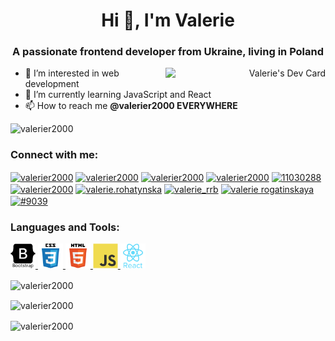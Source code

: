 <h1 align="center">Hi 👋, I'm Valerie</h1>
<h3 align="center">A passionate frontend developer from Ukraine, living in Poland</h3>

<a align="right" href="https://app.daily.dev/Valerier2000"><img align="right" src="https://api.daily.dev/devcards/bc2f6492faf942069608ff35c80dcaa4.png?r=bhn" width="256" alt="Valerie's Dev Card"/></a>

- 👀 I’m interested in web development
- 🌱 I’m currently learning JavaScript and React
- 📫 How to reach me **@valerier2000 EVERYWHERE**

<!---
valerier2000/valerier2000 is a ✨ special ✨ repository because its `README.md` (this file) appears on your GitHub profile.
You can click the Preview link to take a look at your changes.
--->

<p align="left"> <img src="https://komarev.com/ghpvc/?username=valerier2000&label=Profile%20views&color=0e75b6&style=flat" alt="valerier2000" /> </p>

<h3 align="left">Connect with me:</h3>
<p align="left">
<a href="https://codepen.io/valerier2000" target="blank"><img align="center" src="https://raw.githubusercontent.com/rahuldkjain/github-profile-readme-generator/master/src/images/icons/Social/codepen.svg" alt="valerier2000" height="30" width="40" /></a>
<a href="https://dev.to/valerier2000" target="blank"><img align="center" src="https://raw.githubusercontent.com/rahuldkjain/github-profile-readme-generator/master/src/images/icons/Social/devto.svg" alt="valerier2000" height="30" width="40" /></a>
<a href="https://twitter.com/valerier2000" target="blank"><img align="center" src="https://raw.githubusercontent.com/rahuldkjain/github-profile-readme-generator/master/src/images/icons/Social/twitter.svg" alt="valerier2000" height="30" width="40" /></a>
<a href="https://linkedin.com/in/valerier2000" target="blank"><img align="center" src="https://raw.githubusercontent.com/rahuldkjain/github-profile-readme-generator/master/src/images/icons/Social/linked-in-alt.svg" alt="valerier2000" height="30" width="40" /></a>
<a href="https://stackoverflow.com/users/11030288" target="blank"><img align="center" src="https://raw.githubusercontent.com/rahuldkjain/github-profile-readme-generator/master/src/images/icons/Social/stack-overflow.svg" alt="11030288" height="30" width="40" /></a>
<a href="https://codesandbox.com/valerier2000" target="blank"><img align="center" src="https://raw.githubusercontent.com/rahuldkjain/github-profile-readme-generator/master/src/images/icons/Social/codesandbox.svg" alt="valerier2000" height="30" width="40" /></a>
<a href="https://fb.com/valerie.rohatynska" target="blank"><img align="center" src="https://raw.githubusercontent.com/rahuldkjain/github-profile-readme-generator/master/src/images/icons/Social/facebook.svg" alt="valerie.rohatynska" height="30" width="40" /></a>
<a href="https://instagram.com/valerie_rrb" target="blank"><img align="center" src="https://raw.githubusercontent.com/rahuldkjain/github-profile-readme-generator/master/src/images/icons/Social/instagram.svg" alt="valerie_rrb" height="30" width="40" /></a>
<a href="https://www.youtube.com/channel/UCishhYnixWRBQ2VjuMPdVXQ" target="blank"><img align="center" src="https://raw.githubusercontent.com/rahuldkjain/github-profile-readme-generator/master/src/images/icons/Social/youtube.svg" alt="valerie rogatinskaya" height="30" width="40" /></a>
<a href="https://discord.gg/#9039" target="blank"><img align="center" src="https://raw.githubusercontent.com/rahuldkjain/github-profile-readme-generator/master/src/images/icons/Social/discord.svg" alt="#9039" height="30" width="40" /></a>
</p>

<h3 align="left">Languages and Tools:</h3>
<p align="left"> <a href="https://getbootstrap.com" target="_blank" rel="noreferrer"> <img src="https://raw.githubusercontent.com/devicons/devicon/master/icons/bootstrap/bootstrap-plain-wordmark.svg" alt="bootstrap" width="40" height="40"/> </a> <a href="https://www.w3schools.com/css/" target="_blank" rel="noreferrer"> <img src="https://raw.githubusercontent.com/devicons/devicon/master/icons/css3/css3-original-wordmark.svg" alt="css3" width="40" height="40"/> </a> <a href="https://www.w3.org/html/" target="_blank" rel="noreferrer"> <img src="https://raw.githubusercontent.com/devicons/devicon/master/icons/html5/html5-original-wordmark.svg" alt="html5" width="40" height="40"/> </a> <a href="https://developer.mozilla.org/en-US/docs/Web/JavaScript" target="_blank" rel="noreferrer"> <img src="https://raw.githubusercontent.com/devicons/devicon/master/icons/javascript/javascript-original.svg" alt="javascript" width="40" height="40"/> </a> <a href="https://reactjs.org/" target="_blank" rel="noreferrer"> <img src="https://raw.githubusercontent.com/devicons/devicon/master/icons/react/react-original-wordmark.svg" alt="react" width="40" height="40"/> </a> </p>

  
  
<p><img align="center" src="https://github-readme-stats.vercel.app/api/top-langs?username=valerier2000&show_icons=true&locale=en&layout=compact&title_color=ffffff&icon_color=34abeb&text_color=daf7dc&bg_color=151515" alt="valerier2000" /></p>

<p><img align="center" src="https://github-readme-stats.vercel.app/api?username=valerier2000&show_icons=true&locale=en&title_color=ffffff&icon_color=34abeb&text_color=daf7dc&bg_color=151515" alt="valerier2000" /></p>

<p><img align="center" src="https://github-readme-streak-stats.herokuapp.com/?user=valerier2000&" alt="valerier2000" /></p>
